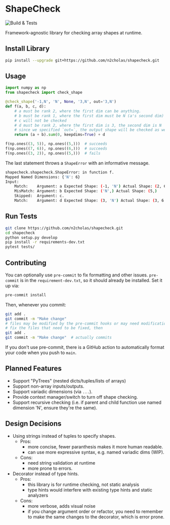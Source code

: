 
# ShapeCheck

![Build & Tests](https://github.com/n2cholas/shapecheck/workflows/Build%20and%20Tests/badge.svg)

Framework-agnostic library for checking array shapes at runtime.

## Install Library

```bash
pip install --upgrade git+https://github.com/n2cholas/shapecheck.git
```

## Usage

```python
import numpy as np
from shapecheck import check_shape

@check_shape('-1,N', 'N', None, '3,N', out='3,N')
def f(a, b, c, d):
    # a must be rank 2, where the first dim can be anything.
    # b must be rank 1, where the first dim must be N (a's second dim)
    # c will not be checked
    # d must be rank 2, where the first dim is 3, the second dim is N
    # since we specified `out=`, the output shape will be checked as well
    return (a + b).sum(0, keepdims=True) + d

f(np.ones((3, 5)), np.ones((5,)))  # succeeds
f(np.ones((7, 6)), np.ones((6,)))  # succeeds
f(np.ones((3, 2)), np.ones((5,)))  # fails
```

The last statement throws a `ShapeError` with an informative message.

```bash
shapecheck.shapecheck.ShapeError: in function f.
Mapped Named Dimensions: {'N': 6}
Input:
    Match:    Argument: a Expected Shape: (-1, 'N') Actual Shape: (2, 6)
    MisMatch: Argument: b Expected Shape: ('N',) Actual Shape: (5,)
    Skipped:  Argument: c.
    Match:    Argument: d Expected Shape: (3, 'N') Actual Shape: (3, 6
```

## Run Tests

```bash
git clone https://github.com/n2cholas/shapecheck.git
cd shapecheck
python setup.py develop
pip install -r requirements-dev.txt
pytest tests/
```

## Contributing

You can optionally use `pre-commit` to fix formatting and other issues.
`pre-commit` is in the `requirement-dev.txt`, so it should already be
installed. Set it up via:

```bash
pre-commit install
```

Then, whenever you commit:

```bash
git add .
git commit -m "Make change"
# files may be modified by the pre-commit hooks or may need modification
# fix the files that need to be fixed, then
git add .
git commit -m "Make change"  # actually commits
```

If you don't use pre-commit, there is a GitHub action to automatically
format your code when you push to `main`.

## Planned Features

- Support "PyTrees" (nested dicts/tuples/lists of arrays)
- Support non-array inputs/outputs.
- Support variadic dimensions (via `...`).
- Provide context manager/switch to turn off shape checking.
- Support recursive checking (i.e. if parent and child function
  use named dimension 'N', ensure they're the same).

## Design Decisions

- Using strings instead of tuples to specify shapes.
  - Pros:
    - more concise, fewer paranthesis makes it more human readable.
    - can use more expressive syntax, e.g. named variadic dims (WIP).
  - Cons:
    - need string validation at runtime
    - more prone to errors.
- Decorator instead of type hints.
  - Pros:
    - this library is for runtime checking, not static analysis
    - type hints would interfere with existing type hints and static
      analyzers
  - Cons:
    - more verbose, adds visual noise
    - if you change argument order or refactor, you need to remember
      to make the same changes to the decorator, which is error prone.
